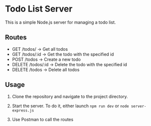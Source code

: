 # Todo List Server

This is a simple Node.js server for managing a todo list.

## Routes

- GET /todos/ -> Get all todos
- GET /todos/:id -> Get the todo with the specified id
- POST /todos -> Create a new todo
- DELETE /todos/:id -> Delete the todo with the specified id
- DELETE /todos -> Delete all todos

## Usage

1. Clone the repository and navigate to the project directory.

2. Start the server. To do it, either launch ```npm run dev``` or ```node server-express.js```

3. Use Postman to call the routes
